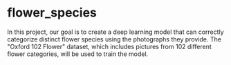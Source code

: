 # flower_species
In this project, our goal is to create a deep learning model that can correctly categorize distinct flower species using the photographs they provide. The "Oxford 102 Flower" dataset, which includes pictures from 102 different flower categories, will be used to train the model.
